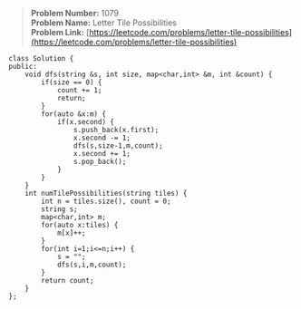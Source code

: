 > **Problem Number:** 1079 <br>
> **Problem Name:** Letter Tile Possibilities <br>
> **Problem Link:** [https://leetcode.com/problems/letter-tile-possibilities](https://leetcode.com/problems/letter-tile-possibilities) <br>

    class Solution {
    public:
        void dfs(string &s, int size, map<char,int> &m, int &count) {
            if(size == 0) {
                count += 1;
                return;
            }
            for(auto &x:m) {
                if(x.second) {
                    s.push_back(x.first);
                    x.second -= 1;
                    dfs(s,size-1,m,count);
                    x.second += 1;
                    s.pop_back();
                } 
            }
        }
        int numTilePossibilities(string tiles) {
            int n = tiles.size(), count = 0;
            string s;
            map<char,int> m;
            for(auto x:tiles) {
                m[x]++;
            }
            for(int i=1;i<=n;i++) {
                s = "";
                dfs(s,i,m,count);
            }
            return count;
        }
    };